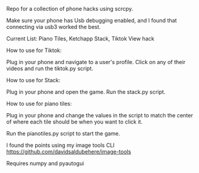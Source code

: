 Repo for a collection of phone hacks using scrcpy.

Make sure your phone has Usb debugging enabled, and I found that connecting via usb3 worked the best.

Current List:
Piano Tiles,
Ketchapp Stack,
Tiktok View hack

How to use for Tiktok:

Plug in your phone and navigate to a user's profile.
Click on any of their videos and run the tiktok.py script.

How to use for Stack:

Plug in your phone and open the game.
Run the stack.py script.

How to use for piano tiles:

Plug in your phone and change the values in the script to match the center of where each tile should be when you want to click it.

Run the pianotiles.py script to start the game.

I found the points using my image tools CLI
https://github.com/davidsaldubehere/image-tools

Requires numpy and pyautogui